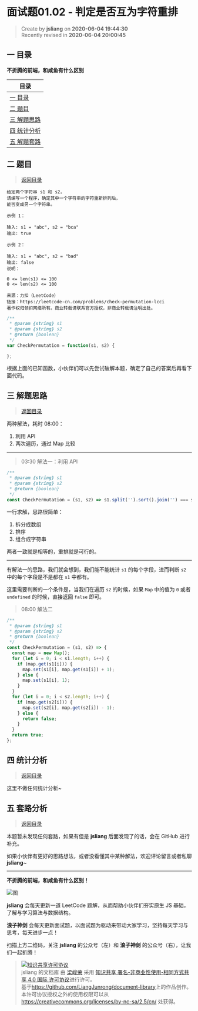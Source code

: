 面试题01.02 - 判定是否互为字符重排
===

> Create by **jsliang** on **2020-06-04 19:44:30**  
> Recently revised in **2020-06-04 20:00:45**  

## <a name="chapter-one" id="chapter-one"></a>一 目录

**不折腾的前端，和咸鱼有什么区别**

| 目录 |
| --- |
| [一 目录](#chapter-one) |
| <a name="catalog-chapter-two" id="catalog-chapter-two"></a>[二 题目](#chapter-two) |
| <a name="catalog-chapter-three" id="catalog-chapter-three"></a>[三 解题思路](#chapter-three) |
| <a name="catalog-chapter-four" id="catalog-chapter-four"></a>[四 统计分析](#chapter-four) |
| <a name="catalog-chapter-five" id="catalog-chapter-five"></a>[五 解题套路](#chapter-five) |

## <a name="chapter-two" id="chapter-two"></a>二 题目

> [返回目录](#chapter-one)

```
给定两个字符串 s1 和 s2，
请编写一个程序，确定其中一个字符串的字符重新排列后，
能否变成另一个字符串。

示例 1：

输入: s1 = "abc", s2 = "bca"
输出: true 

示例 2：

输入: s1 = "abc", s2 = "bad"
输出: false
说明：

0 <= len(s1) <= 100
0 <= len(s2) <= 100

来源：力扣（LeetCode）
链接：https://leetcode-cn.com/problems/check-permutation-lcci
著作权归领扣网络所有。商业转载请联系官方授权，非商业转载请注明出处。
```

```js
/**
 * @param {string} s1
 * @param {string} s2
 * @return {boolean}
 */
var CheckPermutation = function(s1, s2) {

};
```

根据上面的已知函数，小伙伴们可以先尝试破解本题，确定了自己的答案后再看下面代码。

## <a name="chapter-three" id="chapter-three"></a>三 解题思路

> [返回目录](#chapter-one)

两种解法，耗时 08:00：

1. 利用 API
2. 两次遍历，通过 Map 比较

---

> 03:30 解法一：利用 API

```js
/**
 * @param {string} s1
 * @param {string} s2
 * @return {boolean}
 */
const CheckPermutation = (s1, s2) => s1.split('').sort().join('') === s2.split('').sort().join('');
```

一行求解，思路很简单：

1. 拆分成数组
2. 排序
3. 组合成字符串

两者一致就是相等的，重排就是可行的。

---

有解法一的思路，我们就会想到，我们能不能统计 `s1` 的每个字段，进而判断 `s2` 中的每个字段是不是都在 `s1` 中都有。

这里需要判断的一个条件是，当我们在遍历 `s2` 的时候，如果 `Map` 中的值为 `0` 或者 `undefined` 的时候，直接返回 `false` 即可。

> 08:00 解法二

```js
/**
 * @param {string} s1
 * @param {string} s2
 * @return {boolean}
 */
const CheckPermutation = (s1, s2) => {
  const map = new Map();
  for (let i = 0; i < s1.length; i++) {
    if (map.get(s1[i])) {
      map.set(s1[i], map.get(s1[i]) + 1);
    } else {
      map.set(s1[i], 1);
    }
  }
  for (let i = 0; i < s2.length; i++) {
    if (map.get(s2[i])) {
      map.set(s2[i], map.get(s2[i]) - 1);
    } else {
      return false;
    }
  }
  return true;
};
```

## <a name="chapter-four" id="chapter-four"></a>四 统计分析

> [返回目录](#chapter-one)

这里不做任何统计分析~

## <a name="chapter-five" id="chapter-five"></a>五 套路分析

> [返回目录](#chapter-one)

本题暂未发现任何套路，如果有但是 **jsliang** 后面发现了的话，会在 GitHub 进行补充。

如果小伙伴有更好的思路想法，或者没看懂其中某种解法，欢迎评论留言或者私聊 **jsliang**~

---

**不折腾的前端，和咸鱼有什么区别！**

![图](https://github.com/LiangJunrong/document-library/blob/master/public-repertory/img/z-index-small.png?raw=true)

**jsliang** 会每天更新一道 LeetCode 题解，从而帮助小伙伴们夯实原生 JS 基础，了解与学习算法与数据结构。

**浪子神剑** 会每天更新面试题，以面试题为驱动来带动大家学习，坚持每天学习与思考，每天进步一点！

扫描上方二维码，关注 **jsliang** 的公众号（左）和 **浪子神剑** 的公众号（右），让我们一起折腾！

> <a rel="license" href="http://creativecommons.org/licenses/by-nc-sa/4.0/"><img alt="知识共享许可协议" style="border-width:0" src="https://i.creativecommons.org/l/by-nc-sa/4.0/88x31.png" /></a><br /><span xmlns:dct="http://purl.org/dc/terms/" property="dct:title">jsliang 的文档库</span> 由 <a xmlns:cc="http://creativecommons.org/ns#" href="https://github.com/LiangJunrong/document-library" property="cc:attributionName" rel="cc:attributionURL">梁峻荣</a> 采用 <a rel="license" href="http://creativecommons.org/licenses/by-nc-sa/4.0/">知识共享 署名-非商业性使用-相同方式共享 4.0 国际 许可协议</a>进行许可。<br />基于<a xmlns:dct="http://purl.org/dc/terms/" href="https://github.com/LiangJunrong/document-library" rel="dct:source">https://github.com/LiangJunrong/document-library</a>上的作品创作。<br />本许可协议授权之外的使用权限可以从 <a xmlns:cc="http://creativecommons.org/ns#" href="https://creativecommons.org/licenses/by-nc-sa/2.5/cn/" rel="cc:morePermissions">https://creativecommons.org/licenses/by-nc-sa/2.5/cn/</a> 处获得。